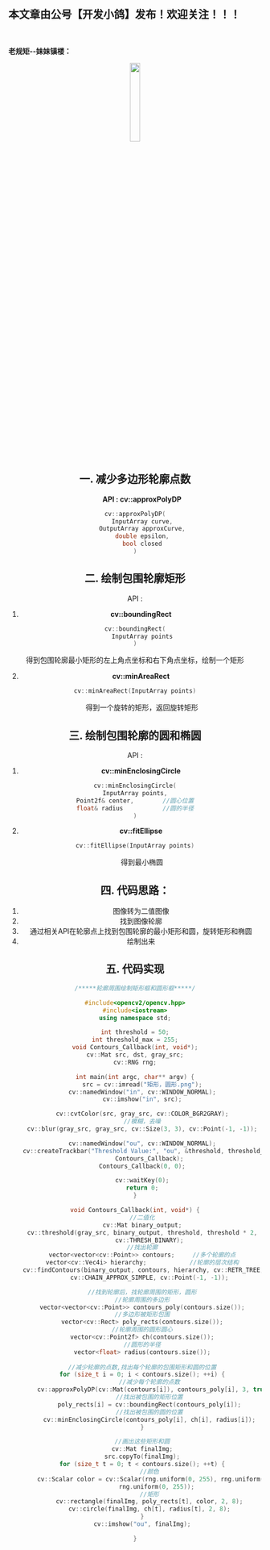 ﻿## 本文章由公号【开发小鸽】发布！欢迎关注！！！
<br>

**老规矩--妹妹镇楼：**
<center>
<img src="https://img-blog.csdnimg.cn/20200721223424816.JPG"   width="20%">

## 一. 减少多边形轮廓点数
&nbsp;  &nbsp;  &nbsp;  &nbsp;**API : cv::approxPolyDP**
```cpp
cv::approxPolyDP(
	InputArray curve,
	OutputArray approxCurve,
	double epsilon,
	bool closed
)
```

## 二. 绘制包围轮廓矩形
API :  
1. **cv::boundingRect**

```cpp
cv::boundingRect(
	InputArray points
)
```

得到包围轮廓最小矩形的左上角点坐标和右下角点坐标，绘制一个矩形

2. **cv::minAreaRect**
```cpp
cv::minAreaRect(InputArray points)
```

&nbsp;  &nbsp;  &nbsp;  &nbsp;得到一个旋转的矩形，返回旋转矩形

## 三. 绘制包围轮廓的圆和椭圆
API :
1.  **cv::minEnclosingCircle**
```cpp
cv::minEnclosingCircle(
InputArray points,
Point2f& center,		//圆心位置
float& radius			//圆的半径
)
```

2. **cv::fitEllipse**
```cpp
cv::fitEllipse(InputArray points)
```

&nbsp;  &nbsp;  &nbsp;  &nbsp;得到最小椭圆

## 四. 代码思路：
1. 图像转为二值图像
2. 找到图像轮廓
3. 通过相关API在轮廓点上找到包围轮廓的最小矩形和圆，旋转矩形和椭圆
4. 绘制出来

## 五. 代码实现

```cpp
/*****轮廓周围绘制矩形框和圆形框*****/

#include<opencv2/opencv.hpp>
#include<iostream>
using namespace std;

int threshold = 50;
int threshold_max = 255;
void Contours_Callback(int, void*);
cv::Mat src, dst, gray_src;
cv::RNG rng;

int main(int argc, char** argv) {
	src = cv::imread("矩形，圆形.png");
	cv::namedWindow("in", cv::WINDOW_NORMAL);
	cv::imshow("in", src);

	cv::cvtColor(src, gray_src, cv::COLOR_BGR2GRAY);
	//模糊，去噪
	cv::blur(gray_src, gray_src, cv::Size(3, 3), cv::Point(-1, -1));

	cv::namedWindow("ou", cv::WINDOW_NORMAL);
	cv::createTrackbar("Threshold Value:", "ou", &threshold, threshold_max,
		Contours_Callback);
	Contours_Callback(0, 0);

	cv::waitKey(0);
	return 0;
}

void Contours_Callback(int, void*) {
	//二值化
	cv::Mat binary_output;
	cv::threshold(gray_src, binary_output, threshold, threshold * 2,
		cv::THRESH_BINARY);
	//找出轮廓
	vector<vector<cv::Point>> contours;		//多个轮廓的点
	vector<cv::Vec4i> hierarchy;			//轮廓的层次结构
	cv::findContours(binary_output, contours, hierarchy, cv::RETR_TREE,
		cv::CHAIN_APPROX_SIMPLE, cv::Point(-1, -1));

	//找到轮廓后，找轮廓周围的矩形，圆形
	//轮廓周围的多边形
	vector<vector<cv::Point>> contours_poly(contours.size());
	//多边形被矩形包围
	vector<cv::Rect> poly_rects(contours.size());
	//轮廓周围的圆形圆心
	vector<cv::Point2f> ch(contours.size());
	//圆形的半径
	vector<float> radius(contours.size());
	
	//减少轮廓的点数,找出每个轮廓的包围矩形和圆的位置
	for (size_t i = 0; i < contours.size(); ++i) {
		//减少每个轮廓的点数
		cv::approxPolyDP(cv::Mat(contours[i]), contours_poly[i], 3, true);
		//找出被包围的矩形位置
		poly_rects[i] = cv::boundingRect(contours_poly[i]);
		//找出被包围的圆的位置
		cv::minEnclosingCircle(contours_poly[i], ch[i], radius[i]);
	}

	//画出这些矩形和圆
	cv::Mat finalImg;
	src.copyTo(finalImg);
	for (size_t t = 0; t < contours.size(); ++t) {
		//颜色
		cv::Scalar color = cv::Scalar(rng.uniform(0, 255), rng.uniform(0, 255),
			rng.uniform(0, 255));
		//矩形
		cv::rectangle(finalImg, poly_rects[t], color, 2, 8);
		cv::circle(finalImg, ch[t], radius[t], 2, 8);
	}
	cv::imshow("ou", finalImg);

}
```


